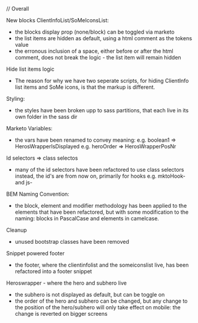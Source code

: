 // Overall

New blocks ClientInfoList/SoMeIconsList:
- the blocks display prop (none/block) can be toggled via marketo
- the list items are hidden as default, using a html comment as the tokens value
- the erronous inclusion of a space, either before or after the html comment, does not break the logic - the list item will remain hidden

Hide list items logic
- The reason for why we have two seperate scripts, for hiding ClientInfo list items and SoMe icons, is that the markup is different.


Styling:
- the styles have been broken upp to sass partitions, that each live in its own folder in the sass dir

Marketo Variables:
- the vars have been renamed to convey meaning: 
e.g. boolean1 => HerosWrapperIsDisplayed
e.g. heroOrder => HerosWrapperPosNr

Id selectors => class selectos
- many of the id selectors have been refactored to use class selectors instead,
the id's are from now on, primarily for hooks e.g. mktoHook-<blockName> and js-<blockName>

BEM Naming Convention:
- the block, element and modifier methodology has been applied to the elements that have been refactored, but with some modification to the naming: blocks in PascalCase and elements in camelcase.

Cleanup
- unused bootstrap classes have been removed

Snippet powered footer
- the footer, where the clientinfolist and the someiconslist live, has been refactored into a footer snippet

Heroswrapper - where the hero and subhero live
- the subhero is not displayed as default, but can be toggle on
- the order of the hero and subhero can be changed, but any change to the position of the hero/subhero will only take effect on mobile: the change is reverted on bigger screens
